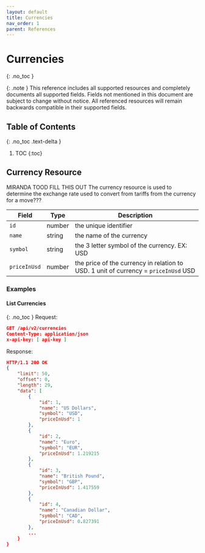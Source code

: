 ```yaml
---
layout: default
title: Currencies
nav_order: 1
parent: References
---
```

# Currencies
{: .no_toc }

{: .note }
This reference includes all supported resources and completely documents all supported fields. Fields not mentioned in this document are subject to change without notice. All referenced resources will remain backwards compatible in their supported fields. 

## Table of Contents
{: .no_toc .text-delta }
1. TOC
{:toc}
## Currency Resource
MIRANDA TOOD FILL THIS OUT The currency resource is used to determine the exchange rate used to convert from tariffs from the currency for a move???

| Field           | Type     | Description                                     |
| --------------- | -------- | ----------------------------------------------- |
| `id`|number|the unique identifier|
| `name`|string|the name of the currency|
| `symbol`|string|the 3 letter symbol of the currency. EX: USD|
| `priceInUsd`|number|the price of the currency in relation to USD. 1 unit of currency = `priceInUsd` USD|

### Examples

#### List Currencies
{: .no_toc }
Request:
```json
GET /api/v2/currencies
Content-Type: application/json
x-api-key: [ api-key ]
```
Response:
```json
HTTP/1.1 200 OK
{
    "limit": 50,
    "offset": 0,
    "length": 29,
    "data": [
        {
            "id": 1,
            "name": "US Dollars",
            "symbol": "USD",
            "priceInUsd": 1
        },
        {
            "id": 2,
            "name": "Euro",
            "symbol": "EUR",
            "priceInUsd": 1.219215
        },
        {
            "id": 3,
            "name": "British Pound",
            "symbol": "GBP",
            "priceInUsd": 1.417559
        },
        {
            "id": 4,
            "name": "Canadian Dollar",
            "symbol": "CAD",
            "priceInUsd": 0.827391
        },
        ...
    }
}
```

